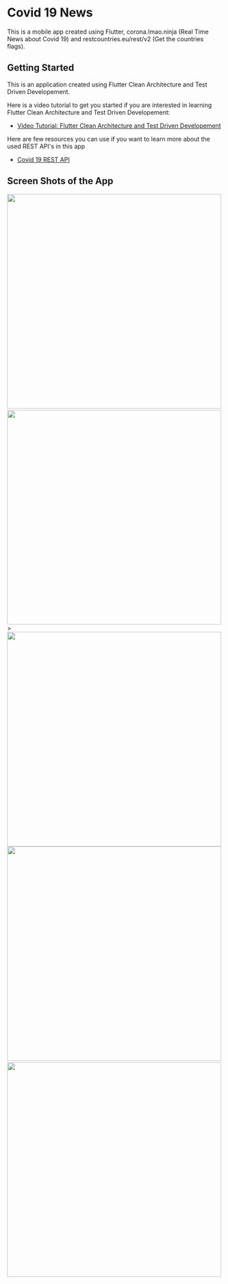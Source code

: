 # Covid 19 News

This is a mobile app created using Flutter, corona.lmao.ninja (Real Time News about Covid 19) and restcountries.eu/rest/v2 (Get the countries flags).


## Getting Started

This is an application created using Flutter Clean Architecture and Test Driven Developement.

Here is a video tutorial to get you started if you are interested in learning Flutter Clean Architecture and Test Driven Developement:

- [Video Tutorial: Flutter Clean Architecture and Test Driven Developement](https://www.youtube.com/watch?v=dc3B_mMrZ-Q&t=577s)

Here are few resources you can use if you want to learn more about the used REST API's in this app

- [Covid 19 REST API](https://github.com/NovelCOVID/API)

## Screen Shots of the App

<image src = 'ss/ss1.jpg' height = '500'>&nbsp;<image src = 'ss/ss2.jpg' height = '500'>>&nbsp;<image src = 'ss/ss3.jpg' height = '500'><image src = 'ss/ss4.jpeg' height = '500'>&nbsp;<image src = 'ss/ss5.jpeg' height = '500'>
